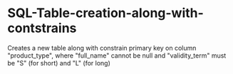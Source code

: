 # SQL-Table-creation-along-with-contstrains
Creates a new table along with constrain primary key on column "product_type", where "full_name" cannot be null and "validity_term" must be "S" (for short) and "L" (for long)
